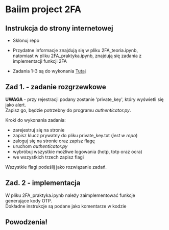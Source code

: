 # Baiim project 2FA

## Instrukcja do strony internetowej

- Sklonuj repo

- Przydatne informacje znajdują się w pliku 2FA_teoria.ipynb,  
natomiast w pliku 2FA_praktyka.ipynb, znajdują się zadania z implementacji funkcji 2FA

- Zadania 1-3 są do wykonania [Tutaj](https://2fa-baiim.up.railway.app/)

## Zad 1. - zadanie rozgrzewkowe

**UWAGA** - przy rejestracji podany zostanie 'private_key', który wyświetli się jako alert.  
Zapisz go, będzie potrzebny do programu *authenticator.py*.

Kroki do wykonania zadania:

- zarejestruj się na stronie
- zapisz klucz prywatny do pliku private_key.txt (*jest w repo*)
- zaloguj się na stronie oraz zapisz flagę
- uruchom *authenticator.py*
- wybróbuj wszystkie możliwe logowania (hotp, totp oraz ocra)
- we wszystkich trzech zapisz flagi

Wszystkie flagi podeślij jako rozwiązanie zadań.

## Zad. 2 - implementacja

W pliku 2FA_praktyka.ipynb należy zaimplementować funkcje  
generujące kody OTP.  
Dokładne instrukcje są podane jako komentarze w kodzie

## Powodzenia!
